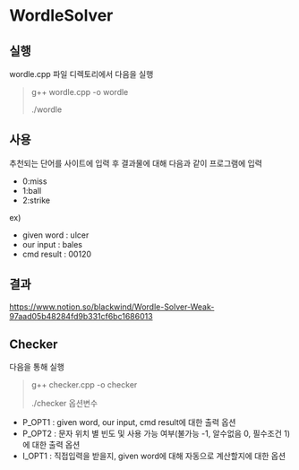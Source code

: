 # WordleSolver
## 실행
wordle.cpp 파일 디렉토리에서 다음을 실행
> g++ wordle.cpp -o wordle
> 
> ./wordle
## 사용
추천되는 단어를 사이트에 입력 후 결과물에 대해 다음과 같이 프로그램에 입력
- 0:miss
- 1:ball
- 2:strike
>
ex)
- given word : ulcer
- our input  : bales
- cmd result : 00120
## 결과
https://www.notion.so/blackwind/Wordle-Solver-Weak-97aad05b48284fd9b331cf6bc1686013
## Checker
다음을 통해 실행
> g++ checker.cpp -o checker
> 
> ./checker
옵션변수
- P_OPT1 : given word, our input, cmd result에 대한 출력 옵션
- P_OPT2 : 문자 위치 별 빈도 및 사용 가능 여부(불가능 -1, 알수없음 0, 필수조건 1)에 대한 출력 옵션
- I_OPT1 : 직접입력을 받을지, given word에 대해 자동으로 계산할지에 대한 옵션
